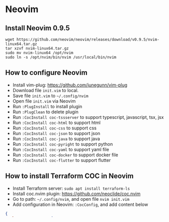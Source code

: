 # Neovim

## Install Neovim 0.9.5
```
wget https://github.com/neovim/neovim/releases/download/v0.9.5/nvim-linux64.tar.gz
tar xzvf nvim-linux64.tar.gz
sudo mv nvim-linux64 /opt/nvim
sudo ln -s /opt/nvim/bin/nvim /usr/local/bin/nvim
```

## How to configure Neovim

-   Install vim-plug: https://github.com/junegunn/vim-plug
-   Download file `init.vim` to local.
-   Save file `init.vim` to `~/.config/nvim`
-   Open file `init.vim` via Neovim
-   Run `:PlugInstall` to install plugin
-   Run `:PlugClean` to delete plugin
-	Run `:CocInstall coc-tssserver` to support typescript, javascript, tsx, jsx
-	Run `:CocInstall coc-html` to support html
-	Run `:CocInstall coc-css` to support css
-	Run `:CocInstall coc-json` to support json
-	Run `:CocInstall coc-java` to support java
-	Run `:CocInstall coc-pyright` to support python
-	Run `:CocInstall coc-yaml` to support yaml file
-	Run `:CocInstall coc-docker` to support docker file
-	Run `:CocInstall coc-flutter` to support flutter

## How to install Terraform COC in Neovim
- Install Terraform server: `sudo apt install terraform-ls`
- Install coc.nvim plugin: https://github.com/neoclide/coc.nvim
- Go to path: `~/.config/nvim`, and open file `nvim init.vim`
- Add configuration in Neovim: `:CocConfig`, and add content below
```json
{
  "languageserver": {
    "terraform": {
      "command": "terraform-ls",
      "args": ["serve"],
      "filetypes": ["terraform", "tf"],
      "initializationOptions": {},
      "settings": {}
    }
  }
}
```
- [Reference](https://github.com/hashicorp/terraform-ls/blob/main/docs/USAGE.md#vim--neovim)

## Others

- Check Coc extensions
```bash
# check Coc extensions
:CocList extensions

# install Coc
:CocInstall coc-yaml, coc-docker, coc-json, coc-pyright, coc-tsserver, coc-clangd

# uninstall Coc
:CocUninstall coc-clangd
```

- Keymaps of Coc
```bash
# coc-definition
gd

# coc-type-definition 
gy

# coc-implementation
gi

# coc-references
gr
```

- Fix ctags error: `sudo apt install universal-ctags`

---

# Vim

## Install and configure

-   Install Vim: `sudo apt install vim`
-   Install vim-plug: https://github.com/junegunn/vim-plug
-   Download file `.vimrc` to home directory
-   Open file `.vimrc` via vim
-   Run `:PlugInstall` to install plugin
-   Run `:PlugClean` to delete plugin
-   Install Nerd font (Option 6): https://github.com/ryanoasis/nerd-fonts 

---

# Tmux

## Install and configure

- Install tmux: `sudo apt install tmux`
- Copy `.tmux.conf` to path `~/.tmux.conf`
- `git clone https://github.com/tmux-plugins/tpm ~/.tmux/plugins/tpm`

## Basic instruction

```bash
# session => window => pane

# split horizontal
ctrl-b _ (default: ctrl-b ")

# split vertical
ctrl-b | (default: ctrl-b %)

# reload config
ctrl-b r

# install plugins
ctrl-b => shift i

# remove plugins
ctrl-b => alt u

# select pane
ctrl-b j, k, l, h (default: ctrl-b arrow)

# resize pane
ctrl-b ctrl-arrow

# create a new session
tmux new -s <name_session>

# list session
tmux ls

# detach session
ctrl-b d

# attach session
tmux a -t <name_session>

# view session
ctrl-b s

# kill session
tmux kill-session -t <name_session>

# create a new window in session
ctrl-b c

# view window
ctrl-b w

# kill window
tmux kill-window -t <name_session>:<window_index>

# navigate window 
ctrl-b n # next
ctrl-b p # previous
ctrl-b number # slect the ordinal of window

# rename window
ctrl-b ,

############################################
# open copy mode
# install xclip: sudo apt install xclip
# option 1: scrolling mouse
# option 2: ctrl-b [
# Then using vim movement: v(select), y(copy)

# exit copy mode: ctrl-c
# paste: ctrl-shift-v
---------------------------------------------

# default:
# open copy mode: ctrl-b [
# using mouse movement, right click and select copy
# exit copy mode: ctrl-c
############################################
```
